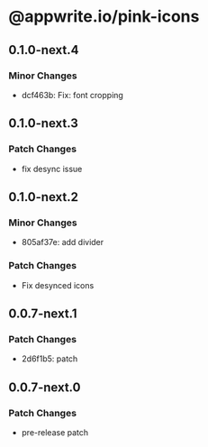 # @appwrite.io/pink-icons

## 0.1.0-next.4

### Minor Changes

- dcf463b: Fix: font cropping

## 0.1.0-next.3

### Patch Changes

- fix desync issue

## 0.1.0-next.2

### Minor Changes

- 805af37e: add divider

### Patch Changes

- Fix desynced icons

## 0.0.7-next.1

### Patch Changes

- 2d6f1b5: patch

## 0.0.7-next.0

### Patch Changes

- pre-release patch
